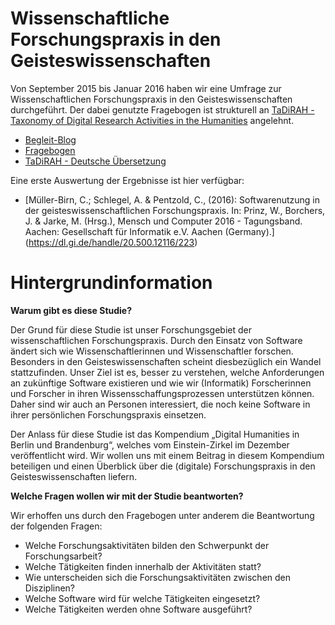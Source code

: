 # Wissenschaftliche Forschungspraxis in den Geisteswissenschaften

Von September 2015 bis Januar 2016 haben wir eine Umfrage zur Wissenschaftlichen Forschungspraxis in den Geisteswissenschaften durchgeführt. Der dabei genutzte Fragebogen ist strukturell an [TaDiRAH - Taxonomy of Digital Research Activities in the Humanities](http://tadirah.dariah.eu/vocab/index.php) angelehnt. 

* [Begleit-Blog](https://p4h.hypotheses.org/category/blog)
* [Fragebogen](https://github.com/FUB-HCC/dhQuestionnaire/blob/master/Druckversion_Fragebogen.pdf)
* [TaDiRAH - Deutsche Übersetzung](https://github.com/FUB-HCC/dhQuestionnaire/tree/master/TaDiRAH-de)

Eine erste Auswertung der Ergebnisse ist hier verfügbar:
* [Müller-Birn, C.; Schlegel, A. & Pentzold, C., (2016): Softwarenutzung in der geisteswissenschaftlichen Forschungspraxis. In: Prinz, W., Borchers, J. & Jarke, M. (Hrsg.), Mensch und Computer 2016 - Tagungsband. Aachen: Gesellschaft für Informatik e.V. Aachen (Germany).] (https://dl.gi.de/handle/20.500.12116/223)

# Hintergrundinformation

**Warum gibt es diese Studie?**

Der Grund für diese Studie ist unser Forschungsgebiet der wissenschaftlichen Forschungspraxis. Durch den Einsatz von Software ändert sich wie Wissenschaftlerinnen und Wissenschaftler forschen. Besonders in den Geisteswissenschaften scheint diesbezüglich ein Wandel stattzufinden. Unser Ziel ist es, besser zu verstehen, welche Anforderungen an zukünftige Software existieren und wie wir (Informatik) Forscherinnen und Forscher in ihren Wissensschaffungsprozessen unterstützen können. Daher sind wir auch an Personen interessiert, die noch keine Software in ihrer persönlichen Forschungspraxis einsetzen.

Der Anlass für diese Studie ist das Kompendium „Digital Humanities in Berlin und Brandenburg“, welches vom Einstein-Zirkel im Dezember veröffentlicht wird. Wir wollen uns mit einem Beitrag in diesem Kompendium beteiligen und einen Überblick über die (digitale) Forschungspraxis in den Geisteswissenschaften liefern.

**Welche Fragen wollen wir mit der Studie beantworten?**

Wir erhoffen uns durch den Fragebogen unter anderem die Beantwortung der folgenden Fragen:

* Welche Forschungsaktivitäten bilden den Schwerpunkt der Forschungsarbeit?
* Welche Tätigkeiten finden innerhalb der Aktivitäten statt?
* Wie unterscheiden sich die Forschungsaktivitäten zwischen den Disziplinen?
* Welche Software wird für welche Tätigkeiten eingesetzt?
* Welche Tätigkeiten werden ohne Software ausgeführt?

